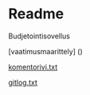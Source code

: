 # Readme
Budjetointisovellus


[vaatimusmaarittely] ()

[komentorivi.txt](https://github.com/alkerfin/otm-harjoitustyo/blob/master/laskarit/viikko1/komentorivi.txt)

[gitlog.txt](https://github.com/alkerfin/otm-harjoitustyo/blob/master/laskarit/viikko1/gitlog.txt)
